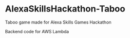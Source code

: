 # AlexaSkillsHackathon-Taboo
Taboo game made for Alexa Skills Games Hackathon

Backend code for AWS Lambda
